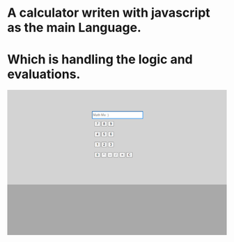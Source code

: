 # A calculator writen with javascript as the main Language. 
# Which is handling the logic and evaluations. 

<img src="img/image.png" alt="image for the calculator">
